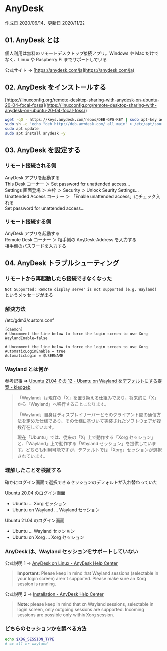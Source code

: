 # AnyDesk

作成日 2020/06/14、更新日 2020/11/22

## 01. AnyDesk とは

個人利用は無料のリモートデスクトップ接続アプリ。Windows や Mac だけでなく、Linux や Raspberry Pi までサポートしている

公式サイト => [https://anydesk.com/ja](https://anydesk.com/ja)

## 02. AnyDesk をインストールする

[https://linuxconfig.org/remote-desktop-sharing-with-anydesk-on-ubuntu-20-04-focal-fossa](https://linuxconfig.org/remote-desktop-sharing-with-anydesk-on-ubuntu-20-04-focal-fossa)

```bash
wget -qO - https://keys.anydesk.com/repos/DEB-GPG-KEY | sudo apt-key add -
sudo sh -c 'echo "deb http://deb.anydesk.com/ all main" > /etc/apt/sources.list.d/anydesk-stable.list'
sudo apt update
sudo apt install anydesk -y
```

## 03. AnyDesk を設定する

### リモート接続される側

AnyDesk アプリを起動する\
This Desk コーナー ＞ Set password for unattended access...\
Settings 画面登場 ＞ 左枠 ＞ Security ＞ Unlock Seurity Settings...\
Unattended Access コーナー ＞ 「Enable unattended access」にチェック入れる\
Set password for unattended access...

### リモート接続する側

AnyDesk アプリを起動する\
Remote Desk コーナー ＞ 相手側の AnyDesk-Address を入力する\
相手側のパスワードを入力する

## 04. AnyDesk トラブルシューティング

### リモートから再起動したら接続できなくなった

`Not Supported: Remote display server is not supported (e.g. Wayland)` というメッセージが出る

### 解決方法

/etc/gdm3/custom.conf

```text
[daemon]
# Uncomment the line below to force the login screen to use Xorg
WaylandEnable=false

# Uncomment the line below to force the login screen to use Xorg
AutomaticLoginEnable = true
AutomaticLogin = $USERNAME
```

### Wayland とは何か

参考記事 => [Ubuntu 21\.04 その 12 \- Ubuntu on Wayland をデフォルトにする提案 \- kledgeb](https://kledgeb.blogspot.com/2021/01/ubuntu-2104-12-ubuntu-on-wayland.html)

> 「Wayland」は現在の「X」を置き換える仕組みであり、将来的に「X」から「Wayland」へ移行することになります。
>
> 「Wayland」自身はディスプレイサーバーとそのクライアント間の通信方法を定めた仕様であり、その仕様に基づいて実装されたソフトウェアが複数存在しています。
>
> 現在「Ubuntu」では、従来の「X」上で動作する「Xorg セッション」と、「Wayland」上で動作する「Wayland セッション」を提供しています。どちらも利用可能ですが、デフォルトでは「Xorg」セッションが選択されています。

### 理解したことを検証する

確かにログイン画面で選択できるセッションのデフォルトが入れ替わっていた

Ubuntu 20.04 のログイン画面

- Ubuntu ... Xorg セッション
- Ubuntu on Wayland ... Wayland セッション

Ubuntu 21.04 のログイン画面

- Ubuntu ... Wayland セッション
- Ubuntu on Xorg ... Xorg セッション

### AnyDesk は、Wayland セッションをサポートしていない

公式説明 1 => [AnyDesk on Linux \- AnyDesk Help Center](https://support.anydesk.com/AnyDesk_on_Linux)

> **Important:** Please keep in mind that Wayland sessions (selectable in your login screen) aren´t supported. Please make sure an Xorg session is running.

公式説明 2 => [Installation \- AnyDesk Help Center](https://support.anydesk.com/Installation)

> **Note:** please keep in mind that on Wayland sessions, selectable in login screen, only outgoing sessions are supported. Incoming sessions are possible only within Xorg session.

### どちらのセッションかを調べる方法

```bash
echo $XDG_SESSION_TYPE
# => x11 or wayland
```
